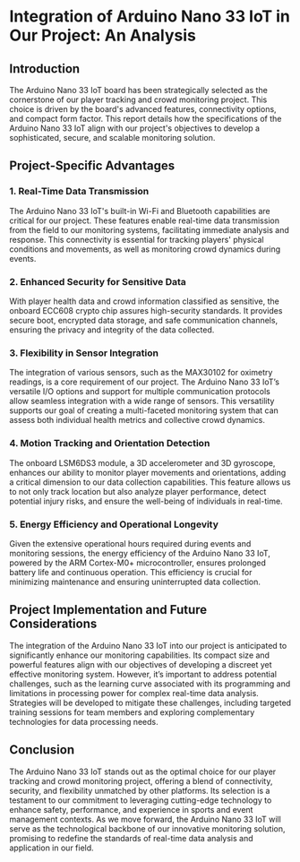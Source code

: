 
# Integration of Arduino Nano 33 IoT in Our Project: An Analysis

## Introduction

The Arduino Nano 33 IoT board has been strategically selected as the cornerstone of our player tracking and crowd monitoring project. This choice is driven by the board's advanced features, connectivity options, and compact form factor. This report details how the specifications of the Arduino Nano 33 IoT align with our project's objectives to develop a sophisticated, secure, and scalable monitoring solution.

## Project-Specific Advantages

### 1. Real-Time Data Transmission
The Arduino Nano 33 IoT's built-in Wi-Fi and Bluetooth capabilities are critical for our project. These features enable real-time data transmission from the field to our monitoring systems, facilitating immediate analysis and response. This connectivity is essential for tracking players' physical conditions and movements, as well as monitoring crowd dynamics during events.

### 2. Enhanced Security for Sensitive Data
With player health data and crowd information classified as sensitive, the onboard ECC608 crypto chip assures high-security standards. It provides secure boot, encrypted data storage, and safe communication channels, ensuring the privacy and integrity of the data collected.

### 3. Flexibility in Sensor Integration
The integration of various sensors, such as the MAX30102 for oximetry readings, is a core requirement of our project. The Arduino Nano 33 IoT’s versatile I/O options and support for multiple communication protocols allow seamless integration with a wide range of sensors. This versatility supports our goal of creating a multi-faceted monitoring system that can assess both individual health metrics and collective crowd dynamics.

### 4. Motion Tracking and Orientation Detection
The onboard LSM6DS3 module, a 3D accelerometer and 3D gyroscope, enhances our ability to monitor player movements and orientations, adding a critical dimension to our data collection capabilities. This feature allows us to not only track location but also analyze player performance, detect potential injury risks, and ensure the well-being of individuals in real-time.

### 5. Energy Efficiency and Operational Longevity
Given the extensive operational hours required during events and monitoring sessions, the energy efficiency of the Arduino Nano 33 IoT, powered by the ARM Cortex-M0+ microcontroller, ensures prolonged battery life and continuous operation. This efficiency is crucial for minimizing maintenance and ensuring uninterrupted data collection.

## Project Implementation and Future Considerations

The integration of the Arduino Nano 33 IoT into our project is anticipated to significantly enhance our monitoring capabilities. Its compact size and powerful features align with our objectives of developing a discreet yet effective monitoring system. However, it’s important to address potential challenges, such as the learning curve associated with its programming and limitations in processing power for complex real-time data analysis. Strategies will be developed to mitigate these challenges, including targeted training sessions for team members and exploring complementary technologies for data processing needs.

## Conclusion

The Arduino Nano 33 IoT stands out as the optimal choice for our player tracking and crowd monitoring project, offering a blend of connectivity, security, and flexibility unmatched by other platforms. Its selection is a testament to our commitment to leveraging cutting-edge technology to enhance safety, performance, and experience in sports and event management contexts. As we move forward, the Arduino Nano 33 IoT will serve as the technological backbone of our innovative monitoring solution, promising to redefine the standards of real-time data analysis and application in our field.
